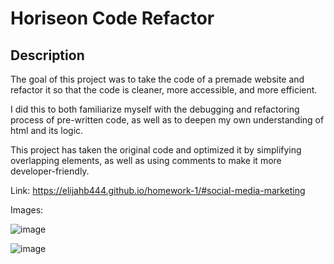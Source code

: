 # Horiseon Code Refactor

## Description

The goal of this project was to take the code of a premade website and refactor it so that the code is cleaner, more accessible, and more efficient. 

I did this to both familiarize myself with the debugging and refactoring process of pre-written code, as well as to deepen my own understanding of html and its logic. 

This project has taken the original code and optimized it by simplifying overlapping elements, as well as using comments to make it more developer-friendly. 


Link: https://elijahb444.github.io/homework-1/#social-media-marketing

Images:

![image](https://github.com/elijahb444/homework-1/assets/167688028/ab578f18-a6a4-42b2-9084-64206b36fcb4)


![image](https://github.com/elijahb444/homework-1/assets/167688028/ff7b8683-2a59-4c22-bc36-84051510a6bb)




